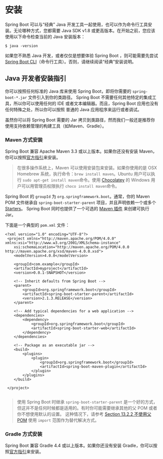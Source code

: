 # 安装

Spring Boot 可以与“经典” Java 开发工具一起使用，也可以作为命令行工具安装。无论哪种方式，您都需要 Java SDK v1.8 或更高版本。在开始之前，您应该使用以下命令检查当前的 Java 安装版本：

```
$ java -version
```
如果您不熟悉 Java 开发，或者仅仅是想要体验 Spring Boot ，则可能需要先尝试 [Spring Boot CLI](https://docs.spring.io/spring-boot/docs/2.1.3.RELEASE/reference/html/getting-started-installing-spring-boot.html#getting-started-installing-the-cli)（命令行工具）。否则，请继续阅读“经典”安装说明。

## Java 开发者安装指引
你可以按照任何标准的 Java 库来使用 Spring Boot，即将你需要的 `spring-boot-*.jar` 文件引入到你的类路径。 
Spring Boot 不需要任何其他特定的集成工具，所以你可以使用任何的 IDE 或者文本编辑器。而且，Spring Boot 应用也没有任何特殊之处，所以你可以按照
普通的 Java 应用程序来运行或者调试。

虽然你可以将 Spring Boot 需要的 Jar 拷贝到类路径，然而我们一般还是推荐你使用支持依赖管理的构建工具（如Maven、Gradle）。

### Maven 方式安装
Spring Boot 兼容 Apache Maven 3.3 或以上版本。如果你还没有安装 Maven，你可以按照[官方指引](https://maven.apache.org/)来安装。

> 在很多操作系统上，Maven 可以使用安装包来安装。如果你使用的是 OSX Homebrew 系统，执行命令：`brew install maven`。Ubuntu 用户可以执行
  `sudo apt-get install maven`命令。使用 [Chocolatey](https://chocolatey.org/) 的 Windows 用户可以用管理员权限执行 `choco install maven`命令。
  
Spring Boot 的 `groupId` 为 `org.springframework.boot`。通常，你的 Maven POM 文件继承自 `spring-boot-starter-parent` 项目，并且声明依赖一个或多个 [Starters](https://docs.spring.io/spring-boot/docs/2.1.3.RELEASE/reference/html/using-boot-build-systems.html#using-boot-starter)。
Spring Boot 同时也提供了一个可选的 [Maven 插件](https://docs.spring.io/spring-boot/docs/2.1.3.RELEASE/reference/html/build-tool-plugins-maven-plugin.html) 来创建可执行 Jar。

下面是一个典型的 `pom.xml` 文件：

```
<?xml version="1.0" encoding="UTF-8"?>
 <project xmlns="http://maven.apache.org/POM/4.0.0" xmlns:xsi="http://www.w3.org/2001/XMLSchema-instance"
 	xsi:schemaLocation="http://maven.apache.org/POM/4.0.0 http://maven.apache.org/xsd/maven-4.0.0.xsd">
 	<modelVersion>4.0.0</modelVersion>
 
 	<groupId>com.example</groupId>
 	<artifactId>myproject</artifactId>
 	<version>0.0.1-SNAPSHOT</version>
 
 	<!-- Inherit defaults from Spring Boot -->
 	<parent>
 		<groupId>org.springframework.boot</groupId>
 		<artifactId>spring-boot-starter-parent</artifactId>
 		<version>2.1.3.RELEASE</version>
 	</parent>
 
 	<!-- Add typical dependencies for a web application -->
 	<dependencies>
 		<dependency>
 			<groupId>org.springframework.boot</groupId>
 			<artifactId>spring-boot-starter-web</artifactId>
 		</dependency>
 	</dependencies>
 
 	<!-- Package as an executable jar -->
 	<build>
 		<plugins>
 			<plugin>
 				<groupId>org.springframework.boot</groupId>
 				<artifactId>spring-boot-maven-plugin</artifactId>
 			</plugin>
 		</plugins>
 	</build>
 	
 </project>
 
```

> 使用 Spring Boot 时继承 `spring-boot-starter-parent` 是一个好的方式，但这并不是任何时候都是适用的。有时你可能需要继承其他的父 POM 或者你不想使用默认的设置。
这种情况下，请参考 [Section 13.2.2 不使用父 POM](./part13/)
使用 `import` 范围作为替代解决方式。

### Gradle 方式安装
Spring Boot 兼容 Gradle 4.4 或以上版本。如果你还没有安装 Gradle，你可以按照[官方指引](https://gradle.org/)来安装。


